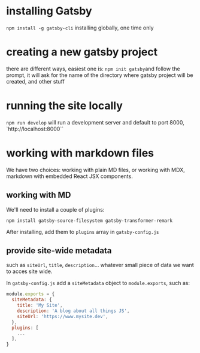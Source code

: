 # installing Gatsby

`npm install -g gatsby-cli`
installing globally, one time only

# creating a new gatsby project

there are different ways, easiest one is:
`npm init gatsby`and follow the prompt, it will ask for the name of the directory where gatsby project will be created, and other stuff

# running the site locally

`npm run develop` will run a development server and default to port 8000, `http://localhost:8000``

# working with markdown files

We have two choices: working with plain MD files, or working with MDX, markdown with embedded React JSX components.

## working with MD

We'll need to install a couple of plugins:

```
npm install gatsby-source-filesystem gatsby-transformer-remark
```

After installing, add them to `plugins` array in `gatsby-config.js`

## provide site-wide metadata

such as `siteUrl`, `title`, `description`... whatever small piece of data we want to acces site wide.

In `gatsby-config.js` add a `siteMetadata` object to `module.exports`, such as:

```js
module.exports = {
  siteMetadata: {
    title: 'My Site',
    description: 'A blog about all things JS',
    siteUrl: 'https://www.mysite.dev',
  },
  plugins: [
    ...
  ],
}
```

